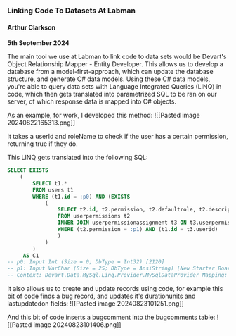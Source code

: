 ### Linking Code To Datasets At Labman

#### Arthur Clarkson
**5th September 2024**

The main tool we use at Labman to link code to data sets would be Devart's Object Relationship Mapper - Entity Developer. This allows us to develop a database from a model-first-approach, which can update the database structure, and generate C# data models. Using these C# data models, you're able to query data sets with Language Integrated Queries (LINQ) in code, which then gets translated into parametrized SQL to be ran on our server, of which response data is mapped into C# objects.

As an example, for work, I developed this method:
![[Pasted image 20240822165313.png]]

It takes a userId and roleName to check if the user has a certain permission, returning true if they do.

This LINQ gets translated into the following SQL:
```sql
SELECT EXISTS
    (
        SELECT t1.*
        FROM users t1
        WHERE (t1.id = :p0) AND (EXISTS
            (
                SELECT t2.id, t2.permission, t2.defaultrole, t2.description
                FROM userpermissions t2
                INNER JOIN userpermissionassignment t3 ON t3.userpermissionid = t2.id
                WHERE (t2.permission = :p1) AND (t1.id = t3.userid)
                )
            )
        )
     AS C1
-- p0: Input Int (Size = 0; DbType = Int32) [2120]
-- p1: Input VarChar (Size = 25; DbType = AnsiString) [New Starter Board Manager]
-- Context: Devart.Data.MySql.Linq.Provider.MySqlDataProvider Mapping: AttributeMappingSource Build: 5.0.151.0
```

It also allows us to create and update records using code, for example this bit of code finds a bug record, and updates it's durationunits and lastupdatedon fields:
![[Pasted image 20240823101251.png]]

And this bit of code inserts a bugcomment into the bugcomments table:
![[Pasted image 20240823101406.png]]